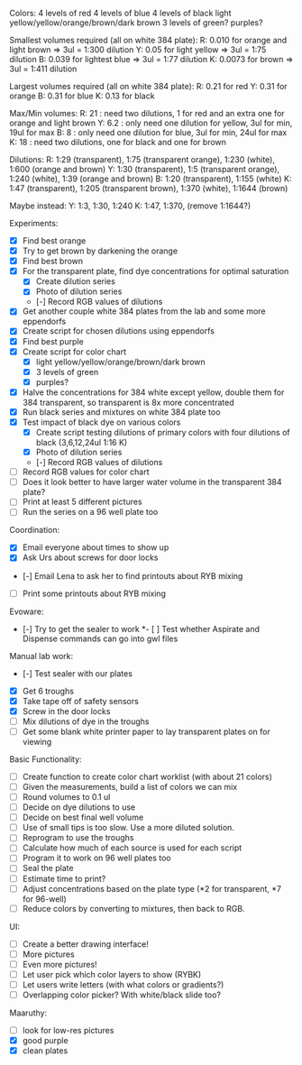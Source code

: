 Colors:
4 levels of red
4 levels of blue
4 levels of black
light yellow/yellow/orange/brown/dark brown
3 levels of green?
purples?

Smallest volumes required (all on white 384 plate):
R: 0.010 for orange and light brown => 3ul = 1:300 dilution
Y: 0.05 for light yellow => 3ul = 1:75 dilution
B: 0.039 for lightest blue => 3ul = 1:77 dilution
K: 0.0073 for brown => 3ul = 1:411 dilution

Largest volumes required (all on white 384 plate):
R: 0.21 for red
Y: 0.31 for orange
B: 0.31 for blue
K: 0.13 for black

Max/Min volumes:
R: 21 : need two dilutions, 1 for red and an extra one for orange and light brown
Y: 6.2 : only need one dilution for yellow, 3ul for min, 19ul for max
B: 8 : only need one dilution for blue, 3ul for min, 24ul for max
K: 18 : need two dilutions, one for black and one for brown

Dilutions:
R: 1:29 (transparent), 1:75 (transparent orange), 1:230 (white), 1:600 (orange and brown)
Y: 1:30 (transparent), 1:5 (transparent orange), 1:240 (white), 1:39 (orange and brown)
B: 1:20 (transparent), 1:155 (white)
K: 1:47 (transparent), 1:205 (transparent brown), 1:370 (white), 1:1644 (brown)

Maybe instead:
Y: 1:3, 1:30, 1:240
K: 1:47, 1:370, (remove 1:1644?)

Experiments:
- [x] Find best orange
- [x] Try to get brown by darkening the orange
- [x] Find best brown
- [x] For the transparent plate, find dye concentrations for optimal saturation
	- [x] Create dilution series
	- [x] Photo of dilution series
	- [-] Record RGB values of dilutions
- [x] Get another couple white 384 plates from the lab and some more eppendorfs
- [x] Create script for chosen dilutions using eppendorfs
- [x] Find best purple
- [x] Create script for color chart
	- [x] light yellow/yellow/orange/brown/dark brown
	- [x] 3 levels of green
	- [x] purples?
- [x] Halve the concentrations for 384 white except yellow, double them for 384 transparent, so transparent is 8x more concentrated
- [x] Run black series and mixtures on white 384 plate too
- [x] Test impact of black dye on various colors
	- [x] Create script testing dilutions of primary colors with four dilutions of black (3,6,12,24ul 1:16 K)
	- [x] Photo of dilution series
	- [-] Record RGB values of dilutions
- [ ] Record RGB values for color chart
- [ ] Does it look better to have larger water volume in the transparent 384 plate?
- [ ] Print at least 5 different pictures
- [ ] Run the series on a 96 well plate too

Coordination:
- [x] Email everyone about times to show up
- [x] Ask Urs about screws for door locks
- [-] Email Lena to ask her to find printouts about RYB mixing
- [ ] Print some printouts about RYB mixing

Evoware:
- [-] Try to get the sealer to work
*- [ ] Test whether Aspirate and Dispense commands can go into gwl files

Manual lab work:
- [-] Test sealer with our plates
- [x] Get 6 troughs
- [x] Take tape off of safety sensors
- [x] Screw in the door locks
- [ ] Mix dilutions of dye in the troughs
- [ ] Get some blank white printer paper to lay transparent plates on for viewing

Basic Functionality:
- [ ] Create function to create color chart worklist (with about 21 colors)
- [ ] Given the measurements, build a list of colors we can mix
- [ ] Round volumes to 0.1 ul
- [ ] Decide on dye dilutions to use
- [ ] Decide on best final well volume
- [ ] Use of small tips is too slow.  Use a more diluted solution.
- [ ] Reprogram to use the troughs
- [ ] Calculate how much of each source is used for each script
- [ ] Program it to work on 96 well plates too
- [ ] Seal the plate
- [ ] Estimate time to print?
- [ ] Adjust concentrations based on the plate type (*2 for transparent, *7 for 96-well)
- [ ] Reduce colors by converting to mixtures, then back to RGB.

UI:
- [ ] Create a better drawing interface!
- [ ] More pictures
- [ ] Even more pictures!
- [ ] Let user pick which color layers to show (RYBK)
- [ ] Let users write letters (with what colors or gradients?)
- [ ] Overlapping color picker?  With white/black slide too?

Maaruthy:
- [ ] look for low-res pictures
- [x] good purple
- [x] clean plates
